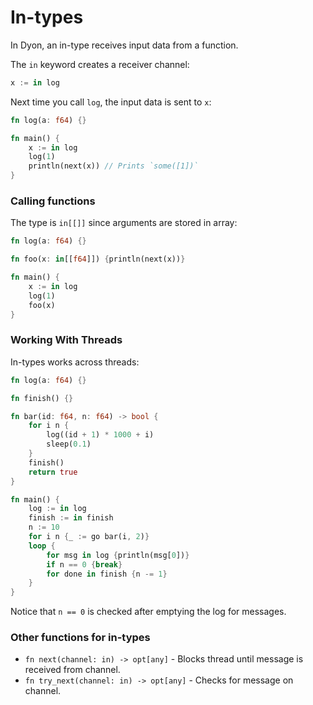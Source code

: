 # In-types

In Dyon, an in-type receives input data from a function.

The `in` keyword creates a receiver channel:

```rust
x := in log
```

Next time you call `log`, the input data is sent to `x`:

```rust
fn log(a: f64) {}

fn main() {
    x := in log
    log(1)
    println(next(x)) // Prints `some([1])`
}
```

### Calling functions

The type is `in[[]]` since arguments are stored in array:

```rust
fn log(a: f64) {}

fn foo(x: in[[f64]]) {println(next(x))}

fn main() {
    x := in log
    log(1)
    foo(x)
}
```

### Working With Threads

In-types works across threads:

```rust
fn log(a: f64) {}

fn finish() {}

fn bar(id: f64, n: f64) -> bool {
    for i n {
        log((id + 1) * 1000 + i)
        sleep(0.1)
    }
    finish()
    return true
}

fn main() {
    log := in log
    finish := in finish
    n := 10
    for i n {_ := go bar(i, 2)}
    loop {
        for msg in log {println(msg[0])}
        if n == 0 {break}
        for done in finish {n -= 1}
    }
}
```

Notice that `n == 0` is checked after emptying the log for messages.

### Other functions for in-types

- `fn next(channel: in) -> opt[any]` - Blocks thread until message is received from channel.
- `fn try_next(channel: in) -> opt[any]` - Checks for message on channel.
